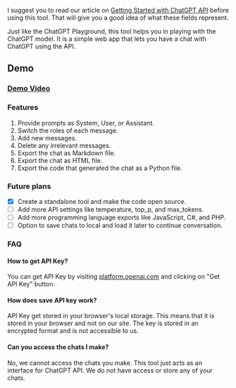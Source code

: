 I suggest you to read our article on [Getting Started with ChatGPT API](https://aneejian.com/getting-started-chat-gpt-api-comprehensive-guide/) before using this tool. That will give you a good idea of what these fields represent.

Just like the ChatGPT Playground, this tool helps you in playing with the ChatGPT model. It is a simple web app that lets you have a chat with ChatGPT using the API.

## Demo

### [Demo Video](https://www.youtube.com/watch?v=yoMCwhHqUDE)

### Features

1. Provide prompts as System, User, or Assistant.
2. Switch the roles of each message.
3. Add new messages.
4. Delete any irrelevant messages.
5. Export the chat as Markdown file.
6. Export the chat as HTML file.
7. Export the code that generated the chat as a Python file.

### Future plans

- [x] Create a standalone tool and make the code open source.
- [ ] Add more API settings like temperature, top_p, and max_tokens.
- [ ] Add more programming language exports like JavaScript, C#, and PHP.
- [ ] Option to save chats to local and load it later to continue conversation.

### FAQ

#### How to get API Key?

You can get API Key by visiting [platform.openai.com](https://platform.openai.com/account/api-keys) and clicking on "Get API Key" button.

#### How does save API key work?

API Key get stored in your browser's local storage. This means that it is stored in your browser and not on our site. The key is stored in an encrypted format and is not accessible to us.

#### Can you access the chats I make?

No, we cannot access the chats you make. This tool just acts as an interface for ChatGPT API. We do not have access or store any of your chats.
